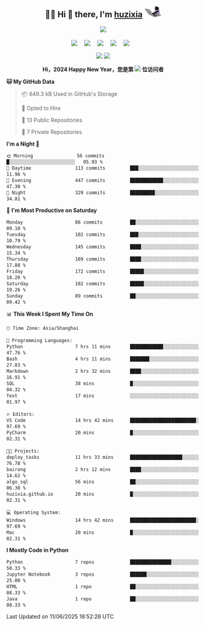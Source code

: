 <div align="center">

## :woman_technologist: Hi 👋 there, I'm [huzixia](https://huzixia.github.io/) <img height="30" src="images/work.gif" />

  <!-- dynamic typing effect 动态打字效果 -->
  <div>
    <a href="https://huzixia.github.io/">
      <img src="https://readme-typing-svg.demolab.com?font=Fira+Code&pause=1000&width=435&lines=console.log(%22Hello%2C%20World%22);胡同学祝您心想事成!&center=true&size=27" />
    </a>
  </div>

  <div>&nbsp;</div>

  <!-- profile logo 个人资料徽标 -->
  <div>
    <a href="https://huzixia.github.io/"><img src="https://img.shields.io/badge/Website-博客-orange" /></a>&emsp;
    <a href="https://www.zhihu.com/people/hu-zi-xia-91"><img src="https://img.shields.io/badge/ZhiHu-知乎-blue" /></a>&emsp;
    <a href="https://twitter.com/zixia80631/"><img src="https://img.shields.io/badge/Twitter-推特-black" /></a>&emsp;
    <a href="https://github.com/HuZixia/Text2Video/assets/38995480/244e64be-3dc4-46bb-8aff-523d8a235a1e"><img src="https://img.shields.io/badge/WeChat-微信-07c160" /></a>&emsp;
    <a href="https://www.cnblogs.com/huzixia"><img src="https://img.shields.io/badge/CnBlog-博客园-yellow" /></a>&emsp;

  </div>

[//]: # (### Github Stats)

 <p>
   <img src="https://github-readme-stats.vercel.app/api?username=HuZixia&rank_icon=github&theme=react&border_color=61dafb&hide_border=true" />
   <img src="https://github-readme-stats.vercel.app/api/top-langs/?username=HuZixia&hide=c%23,powershell,Mathematica,Ruby,Objective-C,Objective-C%2b%2b,Cuda&title_color=61dafb&text_color=ffffff&icon_color=61dafb&bg_color=20232a&langs_count=8&layout=compact&border_color=61dafb&hide_border=true&size_weight=0.5&count_weight=0.5" />
 </p>

</div>

<div align="center"><b>Hi，2024 Happy New Year，您是第 <img src="https://profile-counter.glitch.me/HuZixia/count.svg"></img> 位访问者</b></div>


[//]: # (*   Github Stats)
[//]: # (![Top Langs]&#40;https://github-readme-stats.vercel.app/api/top-langs/?username=HuZixia\&layout=compact&#41;)
[//]: # (![HuZixia's GitHub stats]&#40;https://github-readme-stats.vercel.app/api?username=HuZixia\&rank_icon=github&theme=tokyonight&#41;)


<!--START_SECTION:waka-->
**🐱 My GitHub Data** 

> 📦 649.3 kB Used in GitHub's Storage 
 > 
> 💼 Opted to Hire
 > 
> 📜 13 Public Repositories 
 > 
> 🔑 7 Private Repositories 
 > 
**I'm a Night 🦉** 

```text
🌞 Morning                56 commits          █░░░░░░░░░░░░░░░░░░░░░░░░   05.93 % 
🌆 Daytime                113 commits         ███░░░░░░░░░░░░░░░░░░░░░░   11.96 % 
🌃 Evening                447 commits         ████████████░░░░░░░░░░░░░   47.30 % 
🌙 Night                  329 commits         █████████░░░░░░░░░░░░░░░░   34.81 % 
```
📅 **I'm Most Productive on Saturday** 

```text
Monday                   86 commits          ██░░░░░░░░░░░░░░░░░░░░░░░   09.10 % 
Tuesday                  102 commits         ███░░░░░░░░░░░░░░░░░░░░░░   10.79 % 
Wednesday                145 commits         ████░░░░░░░░░░░░░░░░░░░░░   15.34 % 
Thursday                 169 commits         ████░░░░░░░░░░░░░░░░░░░░░   17.88 % 
Friday                   172 commits         █████░░░░░░░░░░░░░░░░░░░░   18.20 % 
Saturday                 182 commits         █████░░░░░░░░░░░░░░░░░░░░   19.26 % 
Sunday                   89 commits          ██░░░░░░░░░░░░░░░░░░░░░░░   09.42 % 
```


📊 **This Week I Spent My Time On** 

```text
🕑︎ Time Zone: Asia/Shanghai

💬 Programming Languages: 
Python                   7 hrs 11 mins       ████████████░░░░░░░░░░░░░   47.76 % 
Bash                     4 hrs 11 mins       ███████░░░░░░░░░░░░░░░░░░   27.83 % 
Markdown                 2 hrs 32 mins       ████░░░░░░░░░░░░░░░░░░░░░   16.91 % 
SQL                      38 mins             █░░░░░░░░░░░░░░░░░░░░░░░░   04.32 % 
Text                     17 mins             ░░░░░░░░░░░░░░░░░░░░░░░░░   01.97 % 

🔥 Editors: 
VS Code                  14 hrs 42 mins      ████████████████████████░   97.69 % 
PyCharm                  20 mins             █░░░░░░░░░░░░░░░░░░░░░░░░   02.31 % 

🐱‍💻 Projects: 
deploy_tasks             11 hrs 33 mins      ███████████████████░░░░░░   76.78 % 
bairong                  2 hrs 12 mins       ████░░░░░░░░░░░░░░░░░░░░░   14.62 % 
algo_sql                 56 mins             ██░░░░░░░░░░░░░░░░░░░░░░░   06.30 % 
huzixia.github.io        20 mins             █░░░░░░░░░░░░░░░░░░░░░░░░   02.31 % 

💻 Operating System: 
Windows                  14 hrs 42 mins      ████████████████████████░   97.69 % 
Mac                      20 mins             █░░░░░░░░░░░░░░░░░░░░░░░░   02.31 % 
```

**I Mostly Code in Python** 

```text
Python                   7 repos             ███████████████░░░░░░░░░░   58.33 % 
Jupyter Notebook         3 repos             ██████░░░░░░░░░░░░░░░░░░░   25.00 % 
HTML                     1 repo              ██░░░░░░░░░░░░░░░░░░░░░░░   08.33 % 
Java                     1 repo              ██░░░░░░░░░░░░░░░░░░░░░░░   08.33 % 
```




 Last Updated on 11/06/2025 18:52:28 UTC
<!--END_SECTION:waka-->


<!--
**HuZixia/HuZixia** is a ✨ _special_ ✨ repository because its `README.md` (this file) appears on your GitHub profile.

Here are some ideas to get you started:

- 🔭 I’m currently working on ...
- 🌱 I’m currently learning ...
- 👯 I’m looking to collaborate on ...
- 🤔 I’m looking for help with ...
- 💬 Ask me about ...
- 📫 How to reach me: ...
- 😄 Pronouns: ...
- ⚡ Fun fact: ...
-->
